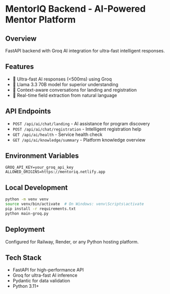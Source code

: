 # MentorIQ Backend - AI-Powered Mentor Platform

## Overview
FastAPI backend with Groq AI integration for ultra-fast intelligent responses.

## Features
- 🚀 Ultra-fast AI responses (<500ms) using Groq
- 🤖 Llama 3.3 70B model for superior understanding
- 💬 Context-aware conversations for landing and registration
- 🔄 Real-time field extraction from natural language

## API Endpoints
- `POST /api/ai/chat/landing` - AI assistance for program discovery
- `POST /api/ai/chat/registration` - Intelligent registration help
- `GET /api/ai/health` - Service health check
- `GET /api/ai/knowledge/summary` - Platform knowledge overview

## Environment Variables
```env
GROQ_API_KEY=your_groq_api_key
ALLOWED_ORIGINS=https://mentoriq.netlify.app
```

## Local Development
```bash
python -m venv venv
source venv/bin/activate  # On Windows: venv\Scripts\activate
pip install -r requirements.txt
python main-groq.py
```

## Deployment
Configured for Railway, Render, or any Python hosting platform.

## Tech Stack
- FastAPI for high-performance API
- Groq for ultra-fast AI inference
- Pydantic for data validation
- Python 3.11+